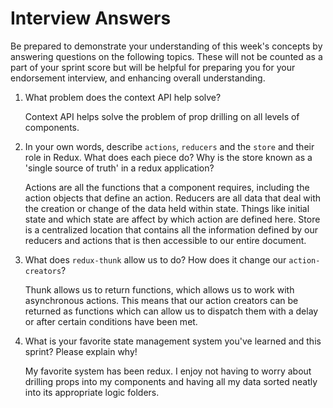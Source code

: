 # Interview Answers
Be prepared to demonstrate your understanding of this week's concepts by answering questions on the following topics. These will not be counted as a part of your sprint score but will be helpful for preparing you for your endorsement interview, and enhancing overall understanding.

1. What problem does the context API help solve?

    Context API helps solve the problem of prop drilling on all levels of components.

2. In your own words, describe `actions`, `reducers` and the `store` and their role in Redux. What does each piece do? Why is the store known as a 'single source of truth' in a redux application?

    Actions are all the functions that a component requires, including the action objects that define an action.
  Reducers are all data that deal with the creation or change of the data held within state. Things like initial state and which state are affect by which action are defined here.
  Store is a centralized location that contains all the information defined by our reducers and actions that is then accessible to our entire document.

3. What does `redux-thunk` allow us to do? How does it change our `action-creators`?

    Thunk allows us to return functions, which allows us to work with asynchronous actions.
  This means that our action creators can be returned as functions which can allow us to dispatch them with a delay or after certain conditions have been met.

4. What is your favorite state management system you've learned and this sprint? Please explain why!

    My favorite system has been redux. I enjoy not having to worry about drilling props into my components and having all my data sorted neatly into its appropriate logic folders.